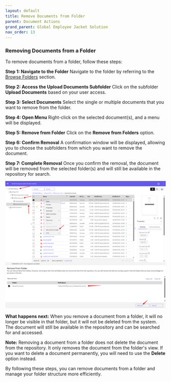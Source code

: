 ```yaml
---
layout: default
title: Remove Documents from Folder
parent: Document Actions
grand_parent: Global Employee Jacket Solution
nav_order: 13
---
```

### Removing Documents from a Folder
To remove documents from a folder, follow these steps:

**Step 1: Navigate to the Folder**
Navigate to the folder by referring to the [Browse Folders](https://pages.github.ibm.com/Global-EJS/GEJS-Australia-EDM-User-Manual/docs/Actions/Browse.html) section.

**Step 2: Access the Upload Documents Subfolder**
Click on the subfolder **Upload Documents** based on your user access.

**Step 3: Select Documents**
Select the single or multiple documents that you want to remove from the folder.

**Step 4: Open Menu**
Right-click on the selected document(s), and a menu will be displayed.

**Step 5: Remove from Folder**
Click on the **Remove from Folders** option.

**Step 6: Confirm Removal**
A confirmation window will be displayed, allowing you to choose the subfolders from which you want to remove the document.

**Step 7: Complete Removal**
Once you confirm the removal, the document will be removed from the selected folder(s) and will still be available in the repository for search.

![image](assets/images/AMR1.png)
![image](assets/images/AMR2.png)

**What happens next:**
When you remove a document from a folder, it will no longer be visible in that folder, but it will not be deleted from the system. The document will still be available in the repository and can be searched for and accessed.

**Note:** Removing a document from a folder does not delete the document from the repository. It only removes the document from the folder's view. If you want to delete a document permanently, you will need to use the **Delete** option instead.

By following these steps, you can remove documents from a folder and manage your folder structure more efficiently.
